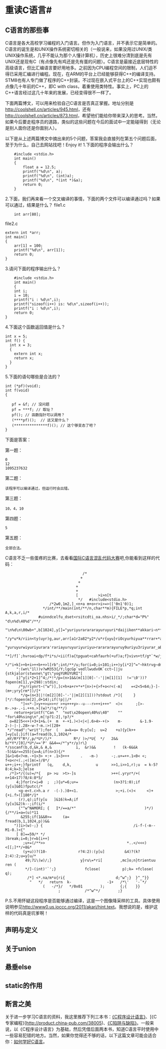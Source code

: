 # 重读C语言#
## C语言的那些事 ##

C语言是各大高校学习编程的入门语言。但作为入门语言，并不表示它是简单的。C语言的诞生是和UNIX操作系统密切相关的（一般说来，如果没用过UNIX/类UNIX操作系统，几乎不能认为那个人懂计算机），历史上很难分清到底是先有UNIX还是现有C（有点像先有鸡还是先有蛋的问题）。C语言是最接近底层特性的高级语言，但比汇编语言要好用地多。之前因为CPU编程空间的限制，人们迫不得已采用汇编进行编程。现在，在ARM的平台上已经能够获得C++的编译支持。STM8也有人专门做了程序的C++封装。不过现在嵌入式平台上的C++实现也颇有点像几十年前的C++，即C with class，着重使用类特性。事实上，PC上的C++语言经过这几十年来的发展，已经变得很不一样了。

下面两篇博文，可以用来检验自己C语言是否真正掌握。地址分别是<http://coolshell.cn/articles/945.html>，还有<http://coolshell.cn/articles/873.html>，希望他们能给你带来深入的思考。当然，如果今后要走程序员的道路，类似的这些问题在今后的面试中一定能碰得到（无论是别人面你还是你面别人）。

以下是从上述两篇博文中摘出来的5个问题，答案我会直接列在第五个问题后面，至于为什么，自己去网站找吧！Enjoy it!
1.下面的程序会输出什么？

~~~~~~~~~~~~
    #include <stdio.h>
    int main() 
    {
        float a = 12.5;
        printf("%d\n", a); 
        printf("%d\n", (int)a); 
        printf("%d\n", *(int *)&a); 
        return 0; 
    }
~~~~~~~~~~~~
    
2.下面，我们再来看一个交叉编译的事情，下面的两个文件可以编译通过吗？如果可以通过，结果是什么？
file1.c 

~~~~~~~~~~~~
    int arr[80]; 
~~~~~~~~~~~~

file2.c 

~~~~~~~~~~~~
extern int *arr;
int main() 
{
    arr[1] = 100;
    printf("%d\n", arr[1]);
    return 0; 
} 
~~~~~~~~~~~~

3.请问下面的程序输出什么？

~~~~~~~~~~~~
    #include <stdio.h> 
    int main() 
    {
    int i;
    i = 10;
    printf("i : %d\n",i);
    printf("sizeof(i++) is: %d\n",sizeof(i++));
    printf("i : %d\n",i);
    return 0; 
}
~~~~~~~~~~~~

4.下面这个函数返回值是什么？

~~~~~~~~~~~~
int x = 5;
int f() {
  int x = 3;
  {
    extern int x;
    return x;
  }
}
~~~~~~~~~~~~

5.下面的语句哪些是合法的？

~~~~~~~~~~~~
int (*pf)(void);
int f(void)
{

   pf = &f; // 没问题
   pf = ***f; // 取址？
   pf(); // 函数指针可以调用？
   (****pf)();  // 这又是什么？
   (***************f)(); // 这个够变态了吧？
}
~~~~~~~~~~~~

下面是答案：

第一题：

    0
    12
    1095237632

第二题：

    该程序可以编译通过，但运行时会出错。

第三题：

    10，4，10

第四题：

    5

第五题：

    全部合法。


C语言不乏一些蛋疼的比赛，去看看[国际C语言混乱代码大赛](http://www0.us.ioccc.org/years.html)吧,你能看到这样的代码：

		                               /*
		                              +
		                             +
		                            +
		                            +
		                            [         >i>n[t
		                             */   #include<stdio.h>
		                /*2w0,1m2,]_<n+a m+o>r>i>=>(['0n1'0)1;
		             */int/**/main(int/**/n,char**m){FILE*p,*q;int        A,k,a,r,i/*
		           #uinndcelfu_dset<rsitcdti_oa.nhs>i/_*/;char*d="P%"   "d\n%d\40%d"/**/
		         "\n%d\n\00wb+",b[1024],y[]="yuriyurarararayuruyuri*daijiken**akkari~n**"
		  "/y*u*k/riin<ty(uyr)g,aur,arr[a1r2a82*y2*/u*r{uyu}riOcyurhiyua**rrar+*arayra*="
	       "yuruyurwiyuriyurara'rariayuruyuriyuriyu>rarararayuruy9uriyu3riyurar_aBrMaPrOaWy^?"
	      "*]/f]`;hvroai<dp/f*i*s/<ii(f)a{tpguat<cahfaurh(+uf)a;f}vivn+tf/g*`*w/jmaa+i`ni("/**
	     */"i+k[>+b+i>++b++>l[rb";int/**/u;for(i=0;i<101;i++)y[i*2]^="~hktrvg~dmG*eoa+%squ#l2"
	     ":(wn\"1l))v?wM353{/Y;lgcGp`vedllwudvOK`cct~[|ju {stkjalor(stwvne\"gt\"yogYURUYURI"[
	     i]^y[i*2+1]^4;/*!*/p=(n>1&&(m[1][0]-'-'||m[1][1]  !='\0'))?fopen(m[1],y+298):stdin;
	      /*y/riynrt~(^w^)],]c+h+a+r+*+*[n>)+{>f+o<r<(-m]    =<2<5<64;}-]-(m+;yry[rm*])/[*
	       */q=(n<3||!(m[2][0]-'-'||m[2][1]))?stdout /*]{     }[*/:fopen(m[2],d+14);if(!p||/*
	       "]<<*-]>y++>u>>+r >+u+++y>--u---r>++i+++"  <)<      ;[>-m-.>a-.-i.++n.>[(w)*/!q/**/)
	    return+printf("Can "  "not\x20open\40%s\40"    ""       "for\40%sing\n",m[!p?1:2],!p?/*
	  o=82]5<<+(+3+1+&.(+  m  +-+1.)<)<|<|.6>4>-+(>    m-        &-1.9-2-)-|-|.28>-w-?-m.:>([28+
	 */"read":"writ");for  (   a=k=u= 0;y[u];  u=2    +u){y[k++   ]=y[u];}if((a=fread(b,1,1024/*
	,mY/R*Y"R*/,p/*U*/)/*          R*/ )>/*U{  */   2&& b/*Y*/[0]/*U*/=='P' &&4==/*"y*r/y)r\}
	*/sscanf(b,d,&k,& A,&           i,  &r)&&        !   (k-6&&k -5)&&r==255){u=A;if(n>3){/*
	]&<1<6<?<m.-+1>3> +:+ .1>3+++     .   -m-)      -;.u+=++.1<0< <; f<o<r<(.;<([m(=)/8*/
	u++;i++;}fprintf   (q,    d,k,           u      >>1,i>>1,r);u  = k-5?8:4;k=3;}else
	  /*]>*/{(u)=/*{   p> >u  >t>-]s                >++(.yryr*/+(    n+14>17)?8/4:8*5/
	     4;}for(r=i=0  ;  ;){u*=6;u+=                (n>3?1:0);if    (y[u]&01)fputc(/*
	      <g-e<t.c>h.a r  -(-).)8+<1.                 >;+i.(<)<     <)+{+i.f>([180*/1*
	      (r),q);if(y[u   ]&16)k=A;if                               (y[u]&2)k--;if(i/*
	      ("^w^NAMORI; {   I*/==a/*"                               )*/){/**/i=a=(u)*11
	       &255;if(1&&0>=     (a=                                 fread(b,1,1024,p))&&
		")]i>(w)-;} {                                         /i-f-(-m--M1-0.)<{"
		 [ 8]==59/* */                                       )break;i=0;}r=b[i++]
		    ;u+=(/**>>                                     *..</<<<)<[[;]**/+8&*
		    (y+u))?(10-              r?4:2):(y[u]         &4)?(k?2:4):2;u=y[u/*
		     49;7i\(w)/;}             y}ru\=*ri[        ,mc]o;n}trientuu ren (
		     */]-(int)'`';}             fclose(          p);k= +fclose( q);
		      /*] <*.na/m*o{ri{                       d;^w^;}  }^_^}}
		       "   */   return  k-                -1+   /*\'   '-`*/
		             (   -/*}/   */0x01        );       {;{    }}
		                    ;           /*^w^*/        ;}

P.S.不用怀疑这段程序是否能够通过编译，这是一个图像降采样的工具。具体使用说明参见<http://www0.us.ioccc.org/2011/akari/hint.text>。我想说的是，维护这样的代码真是坑爹啊！

## 声明与定义 ##

## 关于union ##


## 悬垂else ##

## static的作用 ##


## 断言之美 ##





关于进一步学习C语言的资料，我这里推荐下列三本书：[《C程序设计语言》](http://product.china-pub.com/14975&ref=browse)、[《C专家编程》]http://product.china-pub.com/38005)、[《C陷阱与缺陷》](http://product.china-pub.com/38125)。一般来说，以《C程序设计语言》为基础，然后凭借后面两本书，知道C语言平时使用中一些容易犯错的地方。当然，如果你觉得还不够的话，以下这篇文章可能会适合你：[如何学好C语言](http://coolshell.cn/articles/4102.html)。




 
